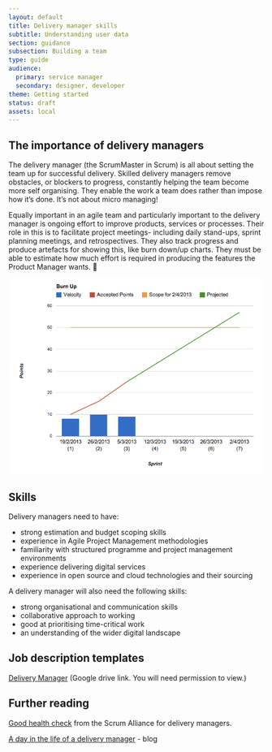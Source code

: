```yaml
---
layout: default
title: Delivery manager skills
subtitle: Understanding user data
section: guidance
subsection: Building a team
type: guide
audience:
  primary: service manager
  secondary: designer, developer
theme: Getting started
status: draft
assets: local
---
```


## The importance of delivery managers

The delivery manager (the ScrumMaster in Scrum) is all about setting the team up for successful delivery.  Skilled delivery managers remove obstacles, or blockers to progress, constantly helping the team become more self organising. They enable the work a team does rather than impose how it’s done. It’s not about micro managing!

Equally important in an agile team and particularly important to the delivery manager is ongoing effort to improve products, services or processes. Their role in this is to facilitate project meetings- including daily stand-ups, sprint planning meetings, and retrospectives. They also track progress and produce artefacts for showing this, like burn down/up charts. They must be able to estimate how much effort is required in producing the features the Product Manager wants.   

![example burn-up chart](burn-up.png)

## Skills

Delivery managers need to have: 

* strong estimation and budget scoping skills 
* experience in Agile Project Management methodologies 
* familiarity with structured programme and project management environments 
* experience delivering digital services 
* experience in open source and cloud technologies and their sourcing

A delivery manager will also need the following skills: 

* strong organisational and communication skills 
* collaborative approach to working 
* good at prioritising time-critical work 
* an understanding of the wider digital landscape 

## Job description templates
[Delivery Manager](https://docs.google.com/a/digital.cabinet-office.gov.uk/document/d/1fF_PnQeSQg75EvJzH316HoSee3J86ywd2j2EcXPbXuE/edit) (Google drive link. You will need permission to view.)


## Further reading
[Good health check](http://www.scrumalliance.org/articles/103-the-managers-role-in-agile) from the Scrum Alliance for delivery managers.

[A day in the life of a delivery manager](http://digital.cabinetoffice.gov.uk/2012/12/12/a-day-in-the-life-of-a-delivery-manager/) - blog
